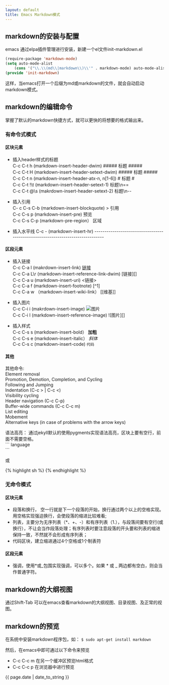 ```yaml
---
layout: default
title: Emacs Markdown模式
---
```


markdown的安装与配置
----------------------

emacs 通过elpa插件管理进行安装，新建一个el文件init-markdown.el

``` lisp
(require-package 'markdown-mode)
(setq auto-mode-alist  
    (cons '("\\.\\(md\\|markdown\\)\\'" . markdown-mode) auto-mode-alist))
(provide 'init-markdown)  
```
这样，当emacs打开一个后缀为md或markdown的文件，就会自动启动markdown模式。

<!-- more -->

markdown的编辑命令
-------------

掌握了默认的markdown快捷方式，就可以更快的将想要的格式输出来。


### 有命令式模式 ###

#### 区块元素 ####
* 插入header样式的标题  
  C-c C-t h (markdown-insert-header-dwim) ##### 标题 #####  
  C-c C-t H (markdown-insert-header-setext-dwim) ##### 标题 #####  
  C-c C-t n (markdown-insert-header-atx-n, n\[1-6\]) # 标题 #  
  C-c C-t !\t (markdown-insert-header-setext-1) 标题\n==   
  C-c C-t @\s (makrdown-insert-header-setext-2) 标题\n--  

* 插入引用  
  C-
  c C-s C-b (markdown-insert-blockquote) > 引用  
  C-c C-s p (markdown-insert-pre)  预览  
  C-c C-s C-p (markdown-pre-region） 区域  

* 插入水平线
  C-c - (markdown-insert-hr) -------------------------------------------------------------------------------

#### 区段元素 ####
* 插入链接  
  C-c C-a l (makrdown-insert-link)  [链接]()  
  C-c C-a L\r (markdown-insert-reference-link-dwim) [链接][]  
  C-c C-a u (markdown-insert-uri) <链接>  
  C-c C-a f (markdown-insert-footnote) [^1]  
  C-c C-a w （markdown-insert-wiki-link） [[维基]]  

* 插入图片  
  C-c C-i i (makrdown-insert-image) ![图片]()  
  C-c C-i I (markdown-insert-reference-image) ![图片][]  
  
* 插入样式  
  C-c C-s s (markdown-insert-bold） **加粗**  
  C-c C-s e (markdown-insert-italic） *斜体*  
  C-c C-s c (markdown-insert-code) `代码`  

#### 其他 ####
其他命令:  
  Element removal  
  Promotion, Demotion, Completion, and Cycling  
  Following and Jumping  
  Indentation (C-c > | C-c <)  
  Visibility cycling  
  Header navigation (C-c C-p)  
  Buffer-wide commands (C-c C-c m)  
  List editing  
  Mobement  
  Alternative keys (in case of problems with the arrow keys)

语法高亮：
通过jekyll默认的使用pygments实现语法高亮，区块上要有空行，前面不需要空格。  
\`\`\` language  
\`\`\`

或

{% highlight sh %}
{% endhighlight %}
  

### 无命令模式 ###

#### 区块元素 ####
+ 段落和换行， 空一行就是下一个段落的开始，换行通过两个以上的空格实现。用空格实现强迫换行，会使段落的缩进比较难看;
+ 列表，主要分为无序列表（*、+、-）和有序列表（1.），与段落间要有空行(或换行），不让会当作段落处理；有序列表时要注意段落的开头要和列表的缩进保持一致，不然就不会形成有序列表；
+ 代码区块，建立缩进通过4个空格或1个制表符

#### 区段元素 ####
- 强调，使用*或_包围实现强调，可以多个。如果 * 或 _ 两边都有空白，则会当作普通字符。


markdown的大纲视图
---------------------

通过Shift-Tab 可以在emacs查看markdown的大纲视图、目录视图、及正常的视图。

markdown的预览
-----------

在系统中安装markdown程序包，如：
`$ sudo apt-get install markdown`  

然后，在emacs中即可通过以下命令来预览

* C-c C-c m 在另一个缓冲区预览html格式
* C-c C-c p 在浏览器中进行预览

{{ page.date | date_to_string }}
